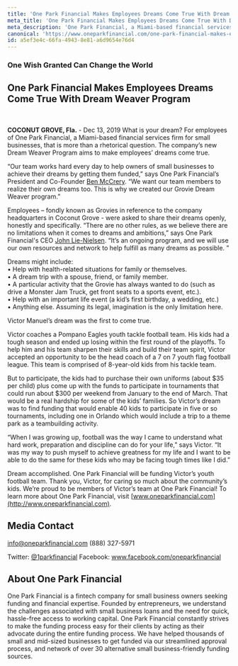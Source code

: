```yaml
---
title: 'One Park Financial Makes Employees Dreams Come True With Dream Weaver Program'
meta_title: 'One Park Financial Makes Employees Dreams Come True With Dream Weaver Program'
meta_description: 'One Park Financial, a Miami-based financial services firm for small businesses, aims to make employees’ dreams come true with their new Dream Weaver Program.'
canonical: 'https://www.oneparkfinancial.com/one-park-financial-makes-employees-dreams-come-true-with-dream-weaver-program'
id: a5ef3e4c-66fa-4943-8e81-a6d9654e76d4
---
```

### One Wish Granted Can Change the World

## One Park Financial Makes Employees Dreams Come True With Dream Weaver Program
</br >

**COCONUT GROVE, Fla.** - Dec 13, 2019 What is your dream?  For employees of One Park Financial, a Miami-based financial services firm for small businesses, that is more than a rhetorical question. The company’s new Dream Weaver Program aims to make employees’ dreams come true.

“Our team works hard every day to help owners of small businesses to achieve their dreams by getting them funded,” says One Park Financial’s President and Co-Founder [Ben McCrery](https://www.linkedin.com/in/benmccrery/). “We want our team members to realize their own dreams too. This is why we created our Grovie Dream Weaver program.”

Employees – fondly known as Grovies in reference to the company headquarters in Coconut Grove - were asked to share their dreams openly, honestly and specifically. 
“There are no other rules, as we believe there are no limitations when it comes to dreams and ambitions,” says One Park Financial's CEO [John Lie-Nielsen](https://www.linkedin.com/in/john-lie-nielsen-9304243/). “It’s an ongoing program, and we will use our own resources and network to help fulfill as many dreams as possible. ”

Dreams might include: </br >
•	Help with health-related situations for family or themselves. 
</br>
•	A dream trip with a spouse, friend, or family member. </br >
•	A particular activity that the Grovie has always wanted to do (such as drive a Monster Jam Truck, get front seats to a sports event, etc.).</br >
•	Help with an important life event (a kid’s first birthday, a wedding, etc.)</br >
•	Anything else. Assuming its legal, imagination is the only limitation here.</br >

Victor Manuel’s dream was the first to come true.

Victor coaches a Pompano Eagles youth tackle football team. His kids had a tough season and ended up losing within the first round of the playoffs. To help him and his team sharpen their skills and build their team spirit, Victor accepted an opportunity to be the head coach of a 7 on 7 youth flag football league. This team is comprised of 8-year-old kids from his tackle team.

But to participate, the kids had to purchase their own uniforms (about $35 per child) plus come up with the funds to participate in tournaments that could run about $300 per weekend from January to the end of March. That would be a real hardship for some of the kids’ families. So Victor’s dream was to find funding that would enable 40 kids to participate in five or so tournaments, including one in Orlando which would include a trip to a theme park as a teambuilding activity. 

“When I was growing up, football was the way I came to understand what hard work, preparation and discipline can do for your life,” says Victor. “It was my way to push myself to achieve greatness for my life and I want to be able to do the same for these kids who may be facing tough times like I did.”

Dream accomplished. One Park Financial will be funding Victor’s youth football team. Thank you, Victor, for caring so much about the community’s kids. 
We’re proud to be members of Victor’s team at One Park Financial! To learn more about One Park Financial, visit [www.oneparkfinancial.com](http://www.oneparkfinancial.com).

## Media Contact
info@oneparkfinancial.com (888) 327-5971

Twitter: [@1parkfinancial](https://twitter.com/1parkfinancial) Facebook: www.facebook.com/oneparkfinancial

## About One Park Financial
One Park Financial is a fintech company for small business owners seeking funding and financial expertise. Founded by entrepreneurs, we understand the challenges associated with small business loans and the need for quick, hassle-free access to working capital. One Park Financial constantly strives to make the funding process easy for their clients by acting as their advocate during the entire funding process. We have helped thousands of small and mid-sized businesses to get funded via our streamlined approval process, and network of over 30 alternative small business-friendly funding sources.